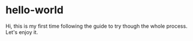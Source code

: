 hello-world
===========

Hi, this is my first time following the guide to try though the whole process.
Let's enjoy it.
